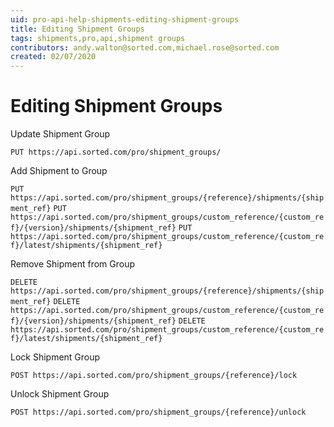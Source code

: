 ```yaml
---
uid: pro-api-help-shipments-editing-shipment-groups
title: Editing Shipment Groups
tags: shipments,pro,api,shipment groups
contributors: andy.walton@sorted.com,michael.rose@sorted.com
created: 02/07/2020
---
```

# Editing Shipment Groups

Update Shipment Group

`PUT https://api.sorted.com/pro/shipment_groups/`

Add Shipment to Group

`PUT https://api.sorted.com/pro/shipment_groups/{reference}/shipments/{shipment_ref}`
`PUT https://api.sorted.com/pro/shipment_groups/custom_reference/{custom_ref}/{version}/shipments/{shipment_ref}`
`PUT https://api.sorted.com/pro/shipment_groups/custom_reference/{custom_ref}/latest/shipments/{shipment_ref}`

Remove Shipment from Group

`DELETE https://api.sorted.com/pro/shipment_groups/{reference}/shipments/{shipment_ref}`
`DELETE https://api.sorted.com/pro/shipment_groups/custom_reference/{custom_ref}/{version}/shipments/{shipment_ref}`
`DELETE https://api.sorted.com/pro/shipment_groups/custom_reference/{custom_ref}/latest/shipments/{shipment_ref}`

Lock Shipment Group

`POST https://api.sorted.com/pro/shipment_groups/{reference}/lock`

Unlock Shipment Group

`POST https://api.sorted.com/pro/shipment_groups/{reference}/unlock`